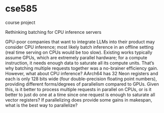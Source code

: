 # cse585
course project

Rethinking batching for CPU inference servers

GPU-poor companies that want to integrate LLMs into their product may consider CPU inference; most likely batch inference in an offline setting (real time serving on CPUs would be too slow). Existing works typically assume GPUs, which are extremely parallel hardware; for a compute instruction, it needs enough data to saturate all its compute units. That’s why batching multiple requests together was a no-brainer efficiency gain. However, what about CPU inference? AArch64 has 32 Neon registers and each is only 128 bits wide (four double-precision floating point numbers), providing different forms/degrees of parallelism compared to GPUs. Given this, is it better to process multiple requests in parallel on CPUs, or is it better to just do one at a time since one request is enough to saturate all vector registers? If parallelizing does provide some gains in makespan, what is the best way to parallelize?
